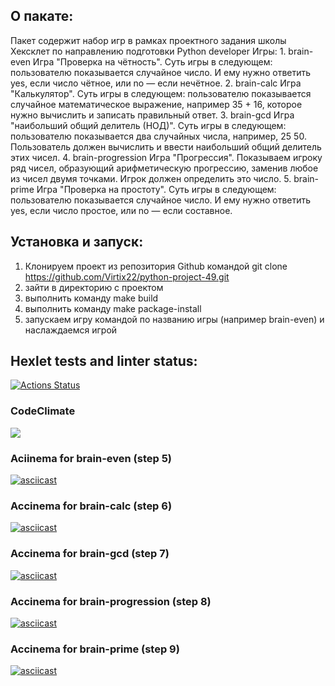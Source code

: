 ## О пакате:
Пакет содержит набор игр в рамках проектного задания школы Хексклет по направлению подготовки Python developer
Игры:
    1. brain-even Игра "Проверка на чётность". Суть игры в следующем: пользователю показывается случайное число. И ему нужно ответить yes, если число чётное, или no — если нечётное.
    2. brain-calc Игра "Калькулятор". Суть игры в следующем: пользователю показывается случайное математическое выражение, например 35 + 16, которое нужно вычислить и записать правильный ответ.
    3. brain-gcd Игра "наибольший общий делитель (НОД)". Суть игры в следующем: пользователю показывается два случайных числа, например, 25 50. Пользователь должен вычислить и ввести наибольший общий делитель этих чисел.
    4. brain-progression Игра "Прогрессия". Показываем игроку ряд чисел, образующий арифметическую прогрессию, заменив любое из чисел двумя точками. Игрок должен определить это число.
    5. brain-prime Игра "Проверка на простоту". Суть игры в следующем: пользователю показывается случайное число. И ему нужно ответить yes, если число простое, или no — если составное.

## Установка и запуск:
1. Клонируем проект из репозитория Github командой git clone https://github.com/Virtix22/python-project-49.git
2. зайти в директорию с проектом
3. выполнить команду make build
4. выполнить команду make package-install
5. запускаем игру командой по названию игры (например brain-even) и наслаждаемся игрой

## Hexlet tests and linter status:
[![Actions Status](https://github.com/Virtix22/python-project-49/actions/workflows/hexlet-check.yml/badge.svg)](https://github.com/Virtix22/python-project-49/actions)

### CodeClimate
<a href="https://codeclimate.com/github/Virtix22/python-project-49/maintainability"><img src="https://api.codeclimate.com/v1/badges/03366cd0be3678852903/maintainability" /></a>

### Aciinema for brain-even (step 5)
[![asciicast](https://asciinema.org/a/654174.svg)](https://asciinema.org/a/654174)

### Accinema for brain-calc (step 6)
[![asciicast](https://asciinema.org/a/652613.svg)](https://asciinema.org/a/652613)

### Accinema for brain-gcd (step 7)
[![asciicast](https://asciinema.org/a/654160.svg)](https://asciinema.org/a/654160)

### Accinema for brain-progression (step 8)
[![asciicast](https://asciinema.org/a/654175.svg)](https://asciinema.org/a/654175)

### Accinema for brain-prime (step 9)
[![asciicast](https://asciinema.org/a/654163.svg)](https://asciinema.org/a/654163)
